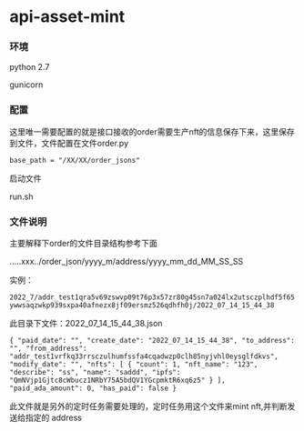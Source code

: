 # api-asset-mint





### 环境



python 2.7

gunicorn 



### 配置

 这里唯一需要配置的就是接口接收的order需要生产nft的信息保存下来，这里保存到文件，文件配置在文件order.py

`base_path = "/XX/XX/order_jsons"`

启动文件

run.sh



### 文件说明

主要解释下order的文件目录结构参考下面

.....xxx../order_json/yyyy_m/address/yyyy_mm_dd_MM_SS_SS

实例：

`2022_7/addr_test1qra5v69zswvp09t76p3x57zr80g45sn7a024lx2utsczplhdf5f65ywwsaqzwkp939sxpa40afnezx8jf09ersmz526qdhfh0j/2022_07_14_15_44_38`

此目录下文件：2022_07_14_15_44_38.json

`{
  "paid_date": "",
  "create_date": "2022_07_14_15_44_38",
  "to_address": "",
  "from_address": "addr_test1vrfkq33rrsczulhumfssfa4cqadwzp0clh85nyjvhl0eysglfdkvs",
  "modify_date": "",
  "nfts": [
    {
      "count": 1,
      "nft_name": "123",
      "describe": "ss",
      "name": "saddd",
      "ipfs": "QmNVjp1Gjtc8cWbucz1NRbY75A5bdQV1YGcpmktR6xq6z5"
    }
  ],
  "paid_ada_amount": 0,
  "has_paid": false
}`



 此文件就是另外的定时任务需要处理的，定时任务用这个文件来mint nft,并判断发送给指定的 address



